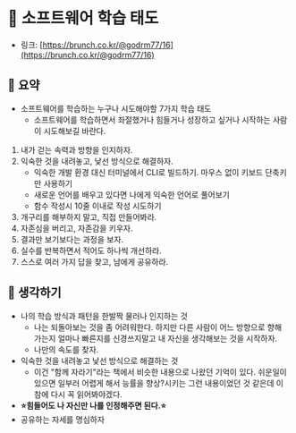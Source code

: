# 🐡 소프트웨어 학습 태도

- 링크: [https://brunch.co.kr/@godrm77/16](https://brunch.co.kr/@godrm77/16)

## 📝 요약 
- 소프트웨어를 학습하는 누구나 시도해야할 7가지 학습 태도  
  - 소프트웨어를 학습하면서 좌절했거나 힘들거나 성장하고 싶거나 시작하는 사람이 시도해보길 바란다.  

1. 내가 걷는 속력과 방향을 인지하자.
2. 익숙한 것을 내려놓고, 낯선 방식으로 해결하자. 
   - 익숙한 개발 환경 대신 터미널에서 CLI로 빌드하기. 마우스 없이 키보드 단축키만 사용하기 
   - 새로운 언어를 배우고 있다면 나에게 익숙한 언어로 풀어보기 
   - 함수 작성시 10줄 이내로 작성 시도하기
4. 개구리를 해부하지 말고, 직접 만들어봐라.
5. 자존심을 버리고, 자존감을 키우자.
6. 결과만 보기보다는 과정을 보자.
7. 실수를 반복하면서 적어도 하나씩 개선하라.
8. 스스로 여러 가지 답을 찾고, 남에게 공유하라.

## 🤔 생각하기 
- 나의 학습 방식과 패턴을 한발짝 물러나 인지하는 것  
  - 나는 되돌아보는 것을 좀 어려워한다. 하지만 다른 사람이 어느 방향으로 향해 가는지 얼마나 빠른지를 신경쓰지말고 내 자신을 생각해보는 것을 시작하자.  
  - 나만의 속도를 찾자. 
- 익숙한 것을 내려놓고 낯선 방식으로 해결하는 것 
  - 이건 "함께 자라기"라는 책에서 비슷한 내용으로 나왔던 기억이 있다. 쉬운일이 있으면 일부러 어렵게 해서 능률을 향상?시키는 그런 내용이었던 것 같은데 이참에 다시 꼭 읽어봐야겠다. 
- **⭐힘들어도 나 자신만 나를 인정해주면 된다.⭐**
- 공유하는 자세를 명심하자 